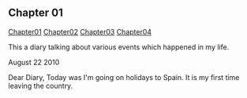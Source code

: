 ## Chapter 01

[Chapter01](https://b00094250.github.io/github-story-2019/chapter01.md)
[Chapter02](https://b00094250.github.io/github-story-2019/chapter03.md)
[Chapter03](https://b00094250.github.io/github-story-2019/chapter03.md)
[Chapter04](https://b00094250.github.io/github-story-2019/chapter04.md)





This a diary talking about various events which happened in my life.

August 22 2010

Dear Diary,
            Today was I'm going on holidays to Spain. It is my first time leaving the country.